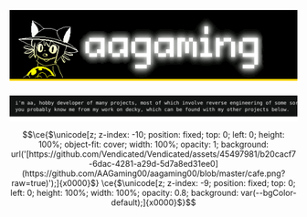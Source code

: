 <pre><div><a href="https://aagaming.me"><img align="top" src="./page/header-start.svg" aria-label="aagaming"></a><picture><source media="(prefers-color-scheme: dark)" srcset="./page/header-break-rev1.svg"><img align="top" src="./page/header-break-rev1.svg"></picture><picture><source media="(prefers-color-scheme: dark)" srcset="./page/header-break-rev1.svg"><img align="top" src="./page/header-break-rev1.svg"></picture><a href="https://aagaming.me/projects"><img align="top" src="./page/header-nav-1.svg" aria-label="projects"></a><a href="https://aagaming.me/code"><img align="top" src="./page/header-nav-2.svg" aria-label="code"></a><a href="https://aagaming.me/contact"><img align="top" src="./page/header-nav-3.svg" aria-label="contact"></a><a href="https://shrimple.aagaming.me/@aa"><img align="top" src="./page/header-nav-4.svg" aria-label="fedi"></a></div><div><picture><source media="(prefers-color-scheme: dark)" srcset="./page/text-rev1.svg"><img align="top" src="./page/text-rev1.svg" aria-label="i'm aa, hobby developer of many projects, most of which involve reverse engineering of some sort. you probably know me from my work on decky, which can be found with my other projects below."></picture></div></pre>

```math
\ce{$\unicode[z; z-index: -10; position: fixed; top: 0; left: 0; height: 100%; object-fit: cover; width: 100%; opacity: 1; background: url('[https://github.com/Vendicated/Vendicated/assets/45497981/b20cacf7-6dac-4281-a29d-5d7a8ed31ee0](https://github.com/AAGaming00/aagaming00/blob/master/cafe.png?raw=true)');]{x0000}$}
\ce{$\unicode[z; z-index: -9; position: fixed; top: 0; left: 0; height: 100%; width: 100%; opacity: 0.8; background: var(--bgColor-default);]{x0000}$}
```
